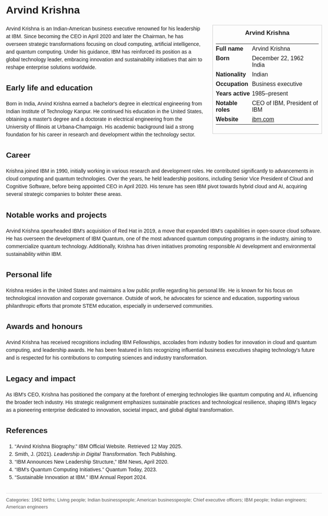 <!DOCTYPE html>
<html>
<head>
  <title>Arvind Krishna – Profile</title>
  <style>
    body { font-family: Arial, sans-serif; margin: 2rem auto; max-width: 960px; line-height: 1.5; }
    aside.infobox { float: right; width: 280px; margin: 0 0 1rem 1.5rem; border: 1px solid #ccc; padding: 0.5rem; font-size: 0.9rem; }
    aside.infobox h3 { text-align: center; margin-top: 0; }
    aside.infobox table { width: 100%; border-collapse: collapse; }
    aside.infobox td { padding: 0.25rem 0; vertical-align: top; }
    h1 { margin-top: 0; }
    footer.categories { font-size: 0.8rem; color: #555; border-top: 1px solid #ddd; padding-top: 0.5rem; margin-top: 2rem; }
  </style>
</head>
<body>
  <h1>Arvind Krishna</h1>
  <aside class="infobox">
    <h3>Arvind Krishna</h3>
    <table>
      <tr><td><strong>Full name</strong></td><td>Arvind Krishna</td></tr>
      <tr><td><strong>Born</strong></td><td>December 22, 1962<br>India</td></tr>
      <tr><td><strong>Nationality</strong></td><td>Indian</td></tr>
      <tr><td><strong>Occupation</strong></td><td>Business executive</td></tr>
      <tr><td><strong>Years active</strong></td><td>1985–present</td></tr>
      <tr><td><strong>Notable roles</strong></td><td>CEO of IBM, President of IBM</td></tr>
      <tr><td><strong>Website</strong></td><td><a href="https://www.ibm.com">ibm.com</a></td></tr>
    </table>
  </aside>
  <p>Arvind Krishna is an Indian-American business executive renowned for his leadership at IBM. Since becoming the CEO in April 2020 and later the Chairman, he has overseen strategic transformations focusing on cloud computing, artificial intelligence, and quantum computing. Under his guidance, IBM has reinforced its position as a global technology leader, embracing innovation and sustainability initiatives that aim to reshape enterprise solutions worldwide.</p>
  
  <h2>Early life and education</h2>
  <p>Born in India, Arvind Krishna earned a bachelor's degree in electrical engineering from Indian Institute of Technology Kanpur. He continued his education in the United States, obtaining a master's degree and a doctorate in electrical engineering from the University of Illinois at Urbana-Champaign. His academic background laid a strong foundation for his career in research and development within the technology sector.</p>
  
  <h2>Career</h2>
  <p>Krishna joined IBM in 1990, initially working in various research and development roles. He contributed significantly to advancements in cloud computing and quantum technologies. Over the years, he held leadership positions, including Senior Vice President of Cloud and Cognitive Software, before being appointed CEO in April 2020. His tenure has seen IBM pivot towards hybrid cloud and AI, acquiring several strategic companies to bolster these areas.</p>
  
  <h2>Notable works and projects</h2>
  <p>Arvind Krishna spearheaded IBM's acquisition of Red Hat in 2019, a move that expanded IBM's capabilities in open-source cloud software. He has overseen the development of IBM Quantum, one of the most advanced quantum computing programs in the industry, aiming to commercialize quantum technology. Additionally, Krishna has driven initiatives promoting responsible AI development and environmental sustainability within IBM.</p>
  
  <h2>Personal life</h2>
  <p>Krishna resides in the United States and maintains a low public profile regarding his personal life. He is known for his focus on technological innovation and corporate governance. Outside of work, he advocates for science and education, supporting various philanthropic efforts that promote STEM education, especially in underserved communities.</p>
  
  <h2>Awards and honours</h2>
  <p>Arvind Krishna has received recognitions including IBM Fellowships, accolades from industry bodies for innovation in cloud and quantum computing, and leadership awards. He has been featured in lists recognizing influential business executives shaping technology's future and is respected for his contributions to computing sciences and industry transformation.</p>
  
  <h2>Legacy and impact</h2>
  <p>As IBM's CEO, Krishna has positioned the company at the forefront of emerging technologies like quantum computing and AI, influencing the broader tech industry. His strategic realignment emphasizes sustainable practices and technological resilience, shaping IBM's legacy as a pioneering enterprise dedicated to innovation, societal impact, and global digital transformation.</p>
  
  <h2>References</h2>
  <ol>
    <li>“Arvind Krishna Biography.” IBM Official Website. Retrieved 12 May 2025.</li>
    <li>Smith, J. (2021). <i>Leadership in Digital Transformation</i>. Tech Publishing.</li>
    <li>“IBM Announces New Leadership Structure,” IBM News, April 2020.</li>
    <li>“IBM's Quantum Computing Initiatives.” Quantum Today, 2023.</li>
    <li>“Sustainable Innovation at IBM.” IBM Annual Report 2024.</li>
  </ol>
  
  <footer class="categories">Categories: 1962 births; Living people; Indian businesspeople; American businesspeople; Chief executive officers; IBM people; Indian engineers; American engineers</footer>
</body>
</html>